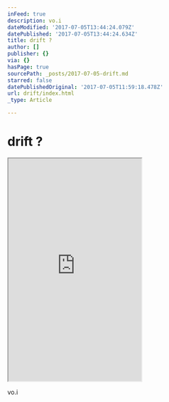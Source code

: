 ```yaml
---
inFeed: true
description: vo.i
dateModified: '2017-07-05T13:44:24.079Z'
datePublished: '2017-07-05T13:44:24.634Z'
title: drift ?
author: []
publisher: {}
via: {}
hasPage: true
sourcePath: _posts/2017-07-05-drift.md
starred: false
datePublishedOriginal: '2017-07-05T11:59:18.478Z'
url: drift/index.html
_type: Article

---
```

# drift ?

<iframe src="https://the-grid.github.io/ed-userhtml/?g=eJx1VEtT2zAQvudXLDqAXRI5LUPbIYQOLTlwKGUK0wvDdBRrbQscySOtE9LCf-_KMY-BqQ7eXWsf335a6TDQusajgcwrRfB3ALzmKr8tvWutHpmFKvEAWl8noiJqwkGWrVYrOZ8bNZe5W2TB5UbViyzGy5umFOkEKjRlRVOxPx43d2ICK6OpmorPG_N1DY8NKjoA63p1MjjMeliHW6MRXJDyBK6A47C2OZx4UxB8cxphNGKXkHvT0NFgq2htTsbZJO0aWSoPFKuZAhKCKcOw2q2kjvGv7Tfb9_dwdT2ELZLGGkrBI7XeQjSX7hY1fIGlMxqSPix3NrgaYXsbelWi986_-ZGITQPBmqZBAmPzutWckFYmRynSFA4Y71OdKWyNh8BtkFwgVU4H_nUFwmi0ZIq1GILgAoUpo0aeiY2Kx4AUFY3zttsKlVtF2Rjb2Q0fbZQVZ4rSFUUnrIDrvmChcnJ-zQWfuMW0n5KekFekxxWJt5Pe6N0s5zj2Xq1l4x05WjcoQx0bzlVdJ8qX7YL7CekQrGxtqJgirjVkEE0bqsRGdZPzIYqH4TMfsnB-pvIqeQuSrvCaKz91wjtddJe4dkq_bI0eo2IDyECG4IZgNlWRPfdwn21WviuqZI6mTiyu4EQRcvsZcNl3MdCxi3Z515HMPY80zmqMViI20yrSjmEAJyMV7C8I7yi7UUvVe3AaqbqB30yA40wuBOdNaSKbQlln1wvXhs41-Oj4dElvQj_I3SXtZywTsMv4d0F0GkVN3sT4Dot9CbtE6jGHr-tLVZ6pBT6jvxpfx4NqlGeHM76KPK4BPX1FPgtMmDbbEz0ZPCT86cDIi7PT8_PZ5e9fs58Xpz_OuN7OWO7J9zuPDvFIkp1Plf54W7Uf_tzu3-2k3XPQ3_HuPZhZ_f_XQJslGD0V8T0SR_J5HWa8dfQPQwqH9A" height="500" style=""></iframe>

vo.i